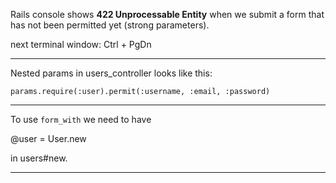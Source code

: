 Rails console shows **422 Unprocessable Entity** when we submit a form that has not been permitted yet (strong parameters).

next terminal window: Ctrl + PgDn

***

Nested params in users_controller looks like this:

	params.require(:user).permit(:username, :email, :password)

***

To use `form_with` we need to have 

@user = User.new

in users#new.

***

